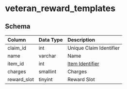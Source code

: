 # veteran_reward_templates

## Schema
| Column | Data Type | Description |
| :--- | :--- | :--- |
| claim_id | int | Unique Claim Identifier |
| name | varchar | Name |
| item_id | int | [Item Identifier](../../schema/items/items.md) |
| charges | smallint | Charges |
| reward_slot | tinyint | Reward Slot |


